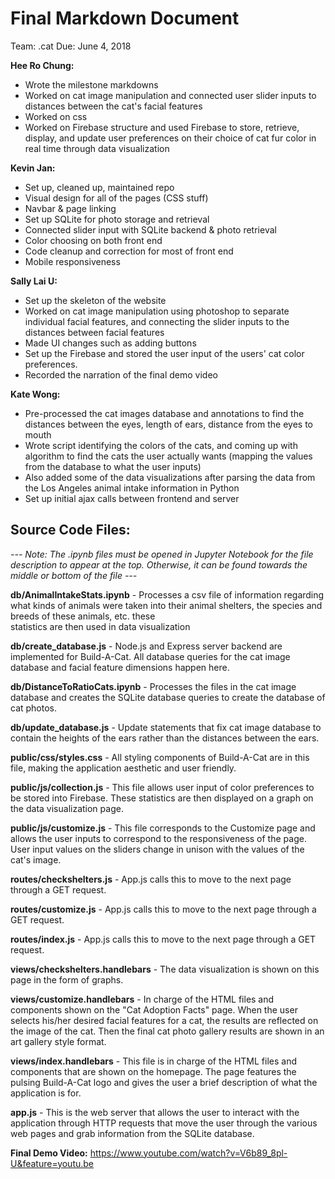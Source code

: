 # Final Markdown Document #

Team: .cat
Due: June 4, 2018

**Hee Ro Chung:**
  * Wrote the milestone markdowns
  * Worked on cat image manipulation and connected user slider inputs to distances between the cat's facial
  features
  * Worked on css
  * Worked on Firebase structure and used Firebase to store, retrieve, display, and update user preferences on
  their choice of cat fur color in real time through data visualization

**Kevin Jan:**
  * Set up, cleaned up, maintained repo
  * Visual design for all of the pages (CSS stuff)
  * Navbar & page linking
  * Set up SQLite for photo storage and retrieval
  * Connected slider input with SQLite backend & photo retrieval
  * Color choosing on both front end
  * Code cleanup and correction for most of front end
  * Mobile responsiveness


**Sally Lai U:**
  * Set up the skeleton of the website
  * Worked on cat image manipulation using photoshop to separate individual facial features, and connecting the slider
  inputs to the distances between facial features
  * Made UI changes such as adding buttons
  * Set up the Firebase and stored the user input of the users' cat color preferences.
  * Recorded the narration of the final demo video

**Kate Wong:**
  * Pre-processed the cat images database and annotations to find the distances between the eyes, length of ears,
  distance from the eyes to mouth
  * Wrote script identifying the colors of the cats, and coming up with algorithm to find the
  cats the user actually wants (mapping the values from the database to what the user inputs)
  * Also added some of the data visualizations after parsing the data from the Los Angeles animal intake information
  in Python
  * Set up initial ajax calls between frontend and server



## Source Code Files: ##
*--- Note: The .ipynb files must be opened in Jupyter Notebook for the file description to appear at the top. Otherwise, it can
be found towards the middle or bottom of the file ---*


**db/AnimalIntakeStats.ipynb** - Processes a csv file of information regarding what kinds of animals were taken
                            into their animal shelters, the species and breeds of these animals, etc. these   
                            statistics are then used in data visualization

**db/create_database.js** - Node.js and Express server backend are implemented for Build-A-Cat. All database
                        queries for the cat image database and facial feature dimensions happen here.

**db/DistanceToRatioCats.ipynb** - Processes the files in the cat image database and creates the
                              SQLite database queries to create the database of cat photos.

**db/update_database.js** - Update statements that fix cat image database to contain the heights of the ears
                        rather than the distances between the ears.

**public/css/styles.css** - All styling components of Build-A-Cat are in this file, making the application
                        aesthetic and user friendly.

**public/js/collection.js** - This file allows user input of color preferences to be stored into Firebase. These
                          statistics are then displayed on a graph on the data visualization page.

**public/js/customize.js** - This file corresponds to the Customize page and allows the user inputs to correspond
                        to the responsiveness of the page. User input values on the sliders change in unison
                        with the values of the cat's image.

**routes/checkshelters.js** - App.js calls this to move to the next page through a GET request.

**routes/customize.js** - App.js calls this to move to the next page through a GET request.

**routes/index.js** - App.js calls this to move to the next page through a GET request.

**views/checkshelters.handlebars** - The data visualization is shown on this page in the form of graphs.

**views/customize.handlebars** -  In charge of the HTML files and components shown on the "Cat Adoption Facts"
                              page. When the user selects his/her desired facial features for a cat, the
                              results are reflected on the image of the cat. Then the final cat photo gallery
                              results are shown in an art gallery style format.

**views/index.handlebars** - This file is in charge of the HTML files and components that are shown on the homepage.
                        The page features the pulsing Build-A-Cat logo and gives the user a brief description of
                        what the application is for.

**app.js** - This is the web server that allows the user to interact with the application through HTTP requests that
          move the user through the various web pages and grab information from the SQLite database.


**Final Demo Video:**
https://www.youtube.com/watch?v=V6b89_8pl-U&feature=youtu.be
